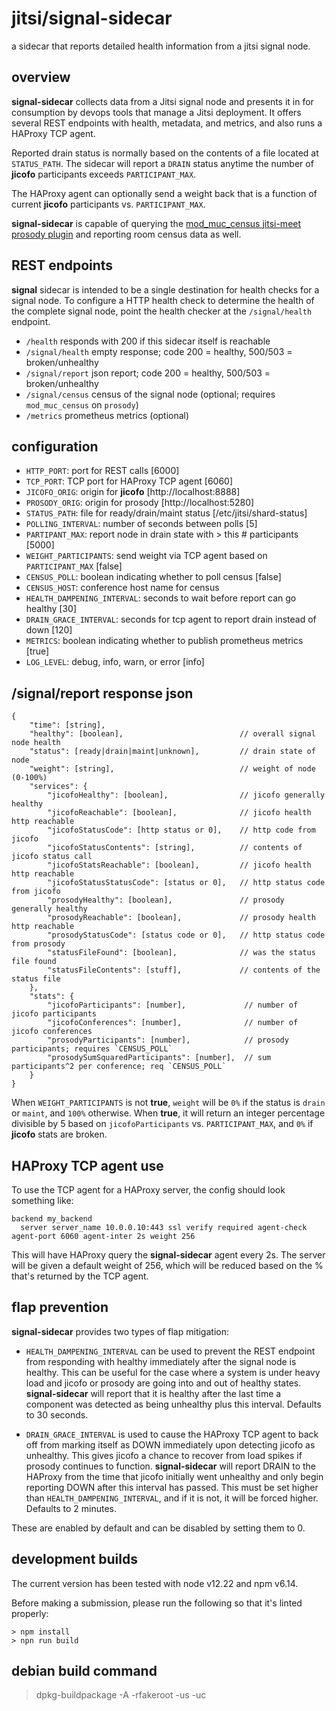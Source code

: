 # jitsi/signal-sidecar
a sidecar that reports detailed health information from a jitsi signal node.

## overview
**signal-sidecar** collects data from a Jitsi signal node and presents it in
for consumption by devops tools that manage a Jitsi deployment. It offers
several REST endpoints with health, metadata, and metrics, and also runs a
HAProxy TCP agent.

Reported drain status is normally based on the contents of a file located at
`STATUS_PATH`. The sidecar will report a `DRAIN` status anytime the number of
**jicofo** participants exceeds `PARTICIPANT_MAX`.

The HAProxy agent can optionally send a weight back that is a function of
current **jicofo** participants vs. `PARTICIPANT_MAX`.

**signal-sidecar** is capable of querying the
[mod_muc_census jitsi-meet prosody plugin](https://github.com/jitsi/jitsi-meet/blob/master/resources/prosody-plugins/mod_muc_census.lua)
and reporting room census data as well.

## REST endpoints

**signal** sidecar is intended to be a single destination for health checks for
a signal node. To configure a HTTP health check to determine the health of the
complete signal node, point the health checker at the `/signal/health` endpoint.

* `/health` responds with 200 if this sidecar itself is reachable
* `/signal/health` empty response; code 200 = healthy, 500/503 = broken/unhealthy
* `/signal/report` json report; code 200 = healthy, 500/503 = broken/unhealthy
* `/signal/census` census of the signal node (optional; requires `mod_muc_census` on `prosody`)
* `/metrics` prometheus metrics (optional)

## configuration

* `HTTP_PORT`: port for REST calls [6000]
* `TCP_PORT`: TCP port for HAProxy TCP agent [6060]
* `JICOFO_ORIG`: origin for **jicofo** [http://localhost:8888]
* `PROSODY_ORIG`: origin for prosody [http://localhost:5280]
* `STATUS_PATH`: file for ready/drain/maint status [/etc/jitsi/shard-status]
* `POLLING_INTERVAL`: number of seconds between polls [5]
* `PARTIPANT_MAX`: report node in drain state with > this # participants [5000]
* `WEIGHT_PARTICIPANTS`: send weight via TCP agent based on `PARTICIPANT_MAX` [false]
* `CENSUS_POLL`: boolean indicating whether to poll census [false]
* `CENSUS_HOST`: conference host name for census
* `HEALTH_DAMPENING_INTERVAL`: seconds to wait before report can go healthy [30]
* `DRAIN_GRACE_INTERVAL`: seconds for tcp agent to report drain instead of down [120]
* `METRICS`: boolean indicating whether to publish prometheus metrics [true]
* `LOG_LEVEL`: debug, info, warn, or error [info]

## /signal/report response json

```
{
    "time": [string],
    "healthy": [boolean],                          // overall signal node health
    "status": [ready|drain|maint|unknown],         // drain state of node
    "weight": [string],                            // weight of node (0-100%)
    "services": {
        "jicofoHealthy": [boolean],                // jicofo generally healthy
        "jicofoReachable": [boolean],              // jicofo health http reachable
        "jicofoStatusCode": [http status or 0],    // http code from jicofo
        "jicofoStatusContents": [string],          // contents of jicofo status call
        "jicofoStatsReachable": [boolean],         // jicofo health http reachable
        "jicofoStatusStatusCode": [status or 0],   // http status code from jicofo
        "prosodyHealthy": [boolean],               // prosody generally healthy
        "prosodyReachable": [boolean],             // prosody health http reachable
        "prosodyStatusCode": [status code or 0],   // http status code from prosody
        "statusFileFound": [boolean],              // was the status file found
        "statusFileContents": [stuff],             // contents of the status file
    },
    "stats": {
        "jicofoParticipants": [number],             // number of jicofo participants
        "jicofoConferences": [number],              // number of jicofo conferences
        "prosodyParticipants": [number],            // prosody participants; requires `CENSUS_POLL`
        "prosodySumSquaredParticipants": [number],  // sum participants^2 per conference; req `CENSUS_POLL`
    }
}
```

When `WEIGHT_PARTICIPANTS` is not **true**, `weight` will be `0%` if the status
is `drain` or `maint`, and `100%` otherwise. When **true**, it will return
an integer percentage divisible by 5 based on `jicofoParticipants` vs.
`PARTICIPANT_MAX`, and `0%` if **jicofo** stats are broken. 

## HAProxy TCP agent use

To use the TCP agent for a HAProxy server, the config should look something like:

```
backend my_backend
  server server_name 10.0.0.10:443 ssl verify required agent-check agent-port 6060 agent-inter 2s weight 256
```

This will have HAProxy query the **signal-sidecar** agent every 2s. The server
will be given a default weight of 256, which will be reduced based on the %
that's returned by the TCP agent.

## flap prevention

**signal-sidecar** provides two types of flap mitigation:

* `HEALTH_DAMPENING_INTERVAL` can be used to prevent the REST endpoint from
  responding with healthy immediately after the signal node is healthy. This can
  be useful for the case where a system is under heavy load and jicofo or
  prosody are going into and out of healthy states. **signal-sidecar** will
  report that it is healthy after the last time a component was detected as
  being unhealthy plus this interval. Defaults to 30 seconds.

* `DRAIN_GRACE_INTERVAL` is used to cause the HAProxy TCP agent to back off from
  marking itself as DOWN immediately upon detecting jicofo as unhealthy. This gives
  jicofo a chance to recover from load spikes if prosody continues to function.
  **signal-sidecar** will report DRAIN to the HAProxy from the time that jicofo
  initially went unhealthy and only begin reporting DOWN after this interval has
  passed. This must be set higher than `HEALTH_DAMPENING_INTERVAL`, and if it is
  not, it will be forced higher. Defaults to 2 minutes.

These are enabled by default and can be disabled by setting them to 0.

## development builds

The current version has been tested with node v12.22 and npm v6.14.

Before making a submission, please run the following so that it's linted properly:
```
> npm install
> npn run build
```

## debian build command

> dpkg-buildpackage -A -rfakeroot -us -uc
